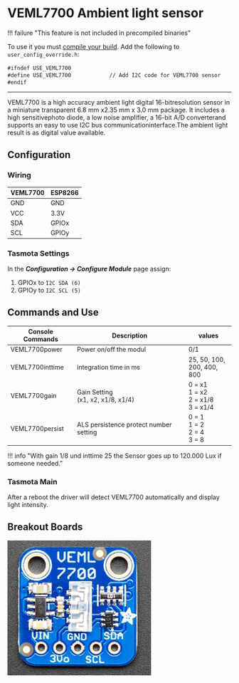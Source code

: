 # VEML7700 Ambient light sensor

!!! failure "This feature is not included in precompiled binaries"     

To use it you must [compile your build](Compile-your-build). Add the following to `user_config_override.h`:
```
#ifndef USE_VEML7700
#define USE_VEML7700            // Add I2C code for VEML7700 sensor
#endif
```
----


VEML7700  is  a  high  accuracy  ambient  light  digital  16-bitresolution  sensor  in  a  miniature  transparent  6.8  mm  x2.35  mm  x  3.0  mm  package.  It  includes  a  high  sensitivephoto  diode,  a  low  noise  amplifier,  a  16-bit  A/D  converterand  supports  an  easy  to  use  I2C  bus  communicationinterface.The ambient light result is as digital value available.

## Configuration

### Wiring
| VEML7700   | ESP8266  |
|---|---|
|GND   |GND   |
|VCC   |3.3V 
|SDA   | GPIOx
|SCL   | GPIOy

### Tasmota Settings 
In the **_Configuration -> Configure Module_** page assign:

1. GPIOx to `I2C SDA (6)`
2. GPIOy to `I2C SCL (5)`

## Commands and Use

 Console Commands    | Description                                    | values                           |
---------------------|------------------------------------------------|----------------------------------|
 VEML7700power       | Power on/off the modul                         |  0/1
 VEML7700inttime     | integration time in ms                         | 25, 50, 100, <br> 200, 400, 800
 VEML7700gain        | Gain Setting <br> (x1, x2, x1/8, x1/4)         | 0 = x1<br>1 = x2 <br> 2 = x1/8 <br> 3 = x1/4  
 VEML7700persist     | ALS persistence protect number setting         | 0 = 1<br> 1 = 2<br> 2 = 4<br>3 = 8

!!! info "With gain 1/8 und inttime 25 the Sensor goes up to 120.000 Lux if someone needed."


### Tasmota Main
After a reboot the driver will detect VEML7700 automatically and display light intensity.



## Breakout Boards
![VEML7700](_media/peripherals/VEML7700_breakout.jpg)

